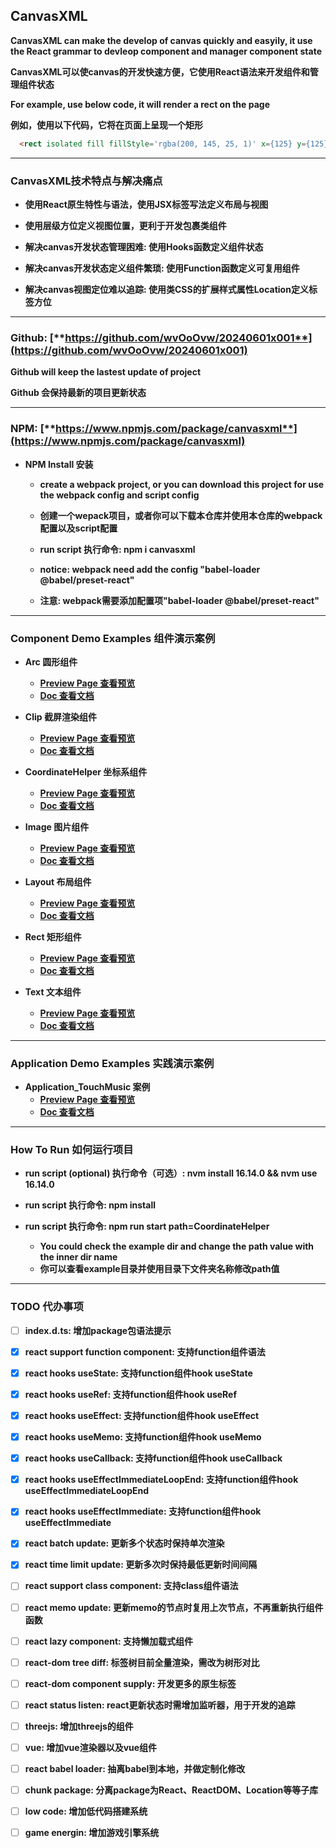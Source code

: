 ## CanvasXML


**CanvasXML can make the develop of canvas quickly and easyily, it use the React grammar to devleop component and manager component state**

**CanvasXML可以使canvas的开发快速方便，它使用React语法来开发组件和管理组件状态**

**For example, use below code, it will render a rect on the page**

**例如，使用以下代码，它将在页面上呈现一个矩形**

``` html
  <rect isolated fill fillStyle='rgba(200, 145, 25, 1)' x={125} y={125} w={100} h={100} />
```

---

### CanvasXML技术特点与解决痛点

- **使用React原生特性与语法，使用JSX标签写法定义布局与视图**

- **使用层级方位定义视图位置，更利于开发包裹类组件**

- **解决canvas开发状态管理困难: 使用Hooks函数定义组件状态**

- **解决canvas开发状态定义组件繁琐: 使用Function函数定义可复用组件**

- **解决canvas视图定位难以追踪: 使用类CSS的扩展样式属性Location定义标签方位**

---

### Github: [**https://github.com/wvOoOvw/20240601x001**](https://github.com/wvOoOvw/20240601x001)

**Github will keep the lastest update of project**

**Github 会保持最新的项目更新状态**

---

### NPM: [**https://www.npmjs.com/package/canvasxml**](https://www.npmjs.com/package/canvasxml)

- **NPM Install 安装**
  - **create a webpack project, or you can download this project for use the webpack config and script config**
  - **创建一个wepack项目，或者你可以下载本仓库并使用本仓库的webpack配置以及script配置**

  - **run script 执行命令: npm i canvasxml**

  - **notice: webpack need add the config "babel-loader @babel/preset-react"**
  - **注意: webpack需要添加配置项"babel-loader @babel/preset-react"**

---

### Component Demo Examples 组件演示案例

- **Arc 圆形组件**
  - [**Preview Page 查看预览**](https://wvooovw.github.io/20240601x001/exampled/Demo_Arc)
  - [**Doc 查看文档**](https://github.com/wvOoOvw/20240601x001/tree/master/example/Demo_Arc)

- **Clip 截屏渲染组件**
  - [**Preview Page 查看预览**](https://wvooovw.github.io/20240601x001/exampled/Demo_Clip)
  - [**Doc 查看文档**](https://github.com/wvOoOvw/20240601x001/tree/master/example/Demo_Clip)

- **CoordinateHelper 坐标系组件**
  - [**Preview Page 查看预览**](https://wvooovw.github.io/20240601x001/exampled/Demo_CoordinateHelper)
  - [**Doc 查看文档**](https://github.com/wvOoOvw/20240601x001/tree/master/example/Demo_CoordinateHelper)

- **Image 图片组件**
  - [**Preview Page 查看预览**](https://wvooovw.github.io/20240601x001/exampled/Demo_Image)
  - [**Doc 查看文档**](https://github.com/wvOoOvw/20240601x001/tree/master/example/Demo_Image)

- **Layout 布局组件**
  - [**Preview Page 查看预览**](https://wvooovw.github.io/20240601x001/exampled/Demo_Layout)
  - [**Doc 查看文档**](https://github.com/wvOoOvw/20240601x001/tree/master/example/Demo_Layout)

- **Rect 矩形组件**
  - [**Preview Page 查看预览**](https://wvooovw.github.io/20240601x001/exampled/Demo_Rect)
  - [**Doc 查看文档**](https://github.com/wvOoOvw/20240601x001/tree/master/example/Demo_Rect)

- **Text 文本组件**
  - [**Preview Page 查看预览**](https://wvooovw.github.io/20240601x001/exampled/Demo_Text)
  - [**Doc 查看文档**](https://github.com/wvOoOvw/20240601x001/tree/master/example/Demo_Text)

---

### Application Demo Examples 实践演示案例

- **Application_TouchMusic 案例**
  - [**Preview Page 查看预览**](https://wvooovw.github.io/20240601x001/exampled/Application_TouchMusic)
  - [**Doc 查看文档**](https://github.com/wvOoOvw/20240601x001/tree/master/example/Application_TouchMusic)

---

### How To Run 如何运行项目

- **run script (optional) 执行命令（可选）: nvm install 16.14.0 && nvm use 16.14.0**

- **run script 执行命令: npm install**

- **run script 执行命令: npm run start path=CoordinateHelper**
  - **You could check the example dir and change the path value with the inner dir name**
  - **你可以查看example目录并使用目录下文件夹名称修改path值**

---

### TODO 代办事项

- [ ] **index.d.ts: 增加package包语法提示**

- [x] **react support function component: 支持function组件语法**

- [x] **react hooks useState: 支持function组件hook useState**

- [x] **react hooks useRef: 支持function组件hook useRef**

- [x] **react hooks useEffect: 支持function组件hook useEffect**

- [x] **react hooks useMemo: 支持function组件hook useMemo**

- [x] **react hooks useCallback: 支持function组件hook useCallback**

- [x] **react hooks useEffectImmediateLoopEnd: 支持function组件hook useEffectImmediateLoopEnd**

- [x] **react hooks useEffectImmediate: 支持function组件hook useEffectImmediate**

- [x] **react batch update: 更新多个状态时保持单次渲染**

- [x] **react time limit update: 更新多次时保持最低更新时间间隔**

- [ ] **react support class component: 支持class组件语法**

- [ ] **react memo update: 更新memo的节点时复用上次节点，不再重新执行组件函数**

- [ ] **react lazy component: 支持懒加载式组件**

- [ ] **react-dom tree diff: 标签树目前全量渲染，需改为树形对比**

- [ ] **react-dom component supply: 开发更多的原生标签**

- [ ] **react status listen: react更新状态时需增加监听器，用于开发的追踪**

- [ ] **threejs: 增加threejs的组件**

- [ ] **vue: 增加vue渲染器以及vue组件**

- [ ] **react babel loader: 抽离babel到本地，并做定制化修改**

- [ ] **chunk package: 分离package为React、ReactDOM、Location等等子库**

- [ ] **low code: 增加低代码搭建系统**

- [ ] **game energin: 增加游戏引擎系统**